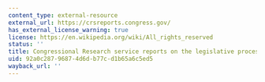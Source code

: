 ```yaml
---
content_type: external-resource
external_url: https://crsreports.congress.gov/
has_external_license_warning: true
license: https://en.wikipedia.org/wiki/All_rights_reserved
status: ''
title: Congressional Research service reports on the legislative process
uid: 92a0c287-9687-4d6d-b77c-d1b65a6c5ed5
wayback_url: ''
---
```

